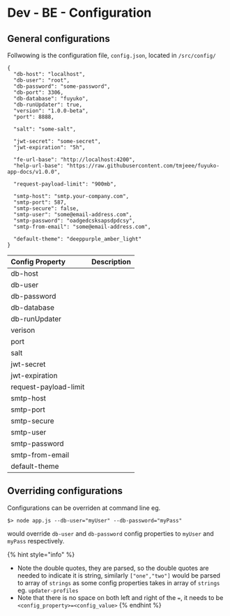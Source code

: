 # Dev - BE - Configuration

## General configurations

Follwowing is the configuration file, `config.json`,  located in `/src/config/`

```text
{
  "db-host": "localhost",
  "db-user": "root",
  "db-password": "some-password",
  "db-port": 3306,
  "db-database": "fuyuko",
  "db-runUpdater": true,
  "version": "1.0.0-beta",
  "port": 8888,

  "salt": "some-salt",

  "jwt-secret": "some-secret",
  "jwt-expiration": "5h",

  "fe-url-base": "http://localhost:4200",
  "help-url-base": "https://raw.githubusercontent.com/tmjeee/fuyuko-app-docs/v1.0.0",

  "request-payload-limit": "900mb",

  "smtp-host": "smtp.your-company.com",
  "smtp-port": 587,
  "smtp-secure": false,
  "smtp-user": "some@email-address.com",
  "smtp-password": "oadgedcsksapsdpdcsy",
  "smtp-from-email": "some@email-address.com",

  "default-theme": "deeppurple_amber_light"
}

```

| Config Property | Description |
| :--- | :--- |
| db-host |  |
| db-user |  |
| db-password |  |
| db-database |  |
| db-runUpdater |  |
| verison |  |
| port |  |
| salt |  |
| jwt-secret |  |
| jwt-expiration |  |
| request-payload-limit |  |
| smtp-host |  |
| smtp-port |  |
| smtp-secure |  |
| smtp-user |  |
| smtp-password |  |
| smtp-from-email |  |
| default-theme |  |

## Overriding configurations 

Configurations can be overriden at command line eg.

```text
$> node app.js --db-user="myUser" --db-password="myPass"
```

would override `db-user` and `db-password` config properties to `myUser` and `myPass` respectively.

{% hint style="info" %}
* Note the double quotes, they are parsed, so the double quotes are needed to indicate it is string, similarly `["one","two"]` would be parsed to array of `strings` as some config properties takes in array of `strings` eg. `updater-profiles`
* Note that there is no space on both left and right of the `=`, it needs to be `<config_property>=<config_value>`
{% endhint %}


